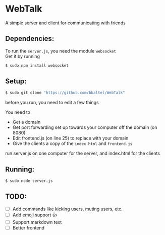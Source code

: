 # WebTalk
A simple server and client for communicating with friends

## Dependencies:

To run the <code>server.js</code>, you need the module <code>websocket</code>  
Get it by running
```bash
$ sudo npm install websocket
```

## Setup:
```bash
$ sudo git clone "https://github.com/bbaltel/WebTalk"
```

before you run, you need to edit a few things  

You need to

- Get a domain
- Get port forwarding set up towards your computer off the domain (on 8080)
- Edit frontend.js (on line 25) to replace with your domain
- Give the clients a copy of the <code>index.html</code> and <code>frontend.js</code>

run server.js on one computer for the server, and index.html for the clients

## Running:

```bash
$ sudo node server.js
```

## TODO:
- [ ] Add commands like kicking users, muting users, etc.
- [ ] Add emoji support :+1:
- [ ] Support markdown text
- [ ] Better frontend

